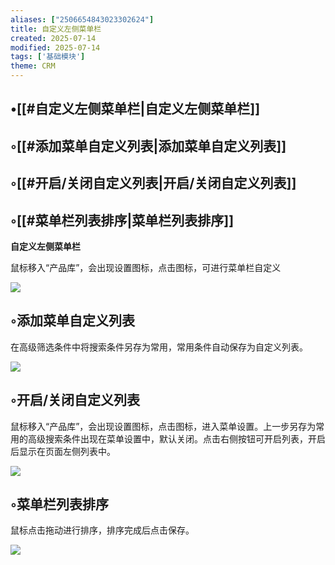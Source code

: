 ```yaml
---
aliases: ["2506654843023302624"]
title: 自定义左侧菜单栏
created: 2025-07-14
modified: 2025-07-14
tags: ['基础模块']
theme: CRM
---
```


## •[[#自定义左侧菜单栏|自定义左侧菜单栏]]

## ◦[[#添加菜单自定义列表|添加菜单自定义列表]]

## ◦[[#开启/关闭自定义列表|开启/关闭自定义列表]]

## ◦[[#菜单栏列表排序|菜单栏列表排序]]

**自定义左侧菜单栏**

鼠标移入“产品库”，会出现设置图标，点击图标，可进行菜单栏自定义

![](5a5d0d79c573d9e39ac0de55cb0c4859.jpg)

## ◦添加菜单自定义列表

在高级筛选条件中将搜索条件另存为常用，常用条件自动保存为自定义列表。

![](e5e34c563dda1187c25a3e17c92cb0e1.jpg)

## ◦开启/关闭自定义列表

鼠标移入“产品库”，会出现设置图标，点击图标，进入菜单设置。上一步另存为常用的高级搜索条件出现在菜单设置中，默认关闭。点击右侧按钮可开启列表，开启后显示在页面左侧列表中。

![](e9e5d31decc8965110e40129da6d99c4.jpg)

## ◦菜单栏列表排序

鼠标点击拖动进行排序，排序完成后点击保存。

![](f64a2bc6b35d919aed2fe4b61b3822ca.jpg)